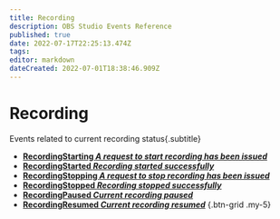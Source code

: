 ```yaml
---
title: Recording
description: OBS Studio Events Reference
published: true
date: 2022-07-17T22:25:13.474Z
tags: 
editor: markdown
dateCreated: 2022-07-01T18:38:46.909Z
---
```


# Recording
Events related to current recording status{.subtitle}
* [**RecordingStarting *A request to start recording has been issued***](/en/Broadcasters/OBS/Archive/Events/Recording/RecordingStarting)
* [**RecordingStarted *Recording started successfully***](/en/Broadcasters/OBS/Archive/Events/Recording/RecordingStarted)
* [**RecordingStopping *A request to stop recording has been issued***](/en/Broadcasters/OBS/Archive/Events/Recording/RecordingStopping)
* [**RecordingStopped *Recording stopped successfully***](/en/Broadcasters/OBS/Archive/Events/Recording/RecordingStopped)
* [**RecordingPaused *Current recording paused***](/en/Broadcasters/OBS/Archive/Events/Recording/RecordingPaused)
* [**RecordingResumed *Current recording resumed***](/en/Broadcasters/OBS/Archive/Events/Recording/RecordingResumed)
{.btn-grid .my-5}